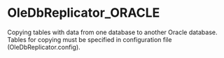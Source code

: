 OleDbReplicator_ORACLE
======================
Copying tables with data from one database to another Oracle database. Tables for copying must be specified in configuration file (OleDbReplicator.config).
